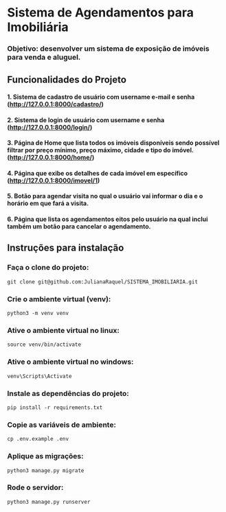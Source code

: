 # Sistema de Agendamentos para Imobiliária

### **Objetivo**: desenvolver um sistema de exposição de imóveis para venda e aluguel.

## Funcionalidades do Projeto

#### 1. Sistema de cadastro de usuário com username e-mail e senha (http://127.0.0.1:8000/cadastro/)
#### 2. Sistema de login de usuário com username e senha (http://127.0.0.1:8000/login/)
#### 3. Página de Home que lista todos os imóveis disponíveis sendo possível filtrar por preço mínimo, preço máximo, cidade e tipo do imóvel. (http://127.0.0.1:8000/home/)
#### 4. Página que exibe os detalhes de cada imóvel em específico (http://127.0.0.1:8000/imovel/1)
#### 5. Botão para agendar visita no qual o usuário vai informar o dia e o horário em que fará a visita.
#### 6. Página que lista os agendamentos eitos pelo usuário na qual inclui também um botão para cancelar o agendamento.

## Instruções para instalação

### Faça o clone do projeto:
```commandline
git clone git@github.com:JulianaRaquel/SISTEMA_IMOBILIARIA.git
```
### Crie o ambiente virtual (venv):
```commandline
python3 -m venv venv
```
### Ative o ambiente virtual no linux:
```commandline
source venv/bin/activate
```
### Ative o ambiente virtual no windows:
```commandline
venv\Scripts\Activate
```
### Instale as dependências do projeto:
```commandline
pip install -r requirements.txt
```
### Copie as variáveis de ambiente:
```commandline
cp .env.example .env
```
### Aplique as migrações:
```commandline
python3 manage.py migrate
```
### Rode o servidor:
```commandline
python3 manage.py runserver
```
